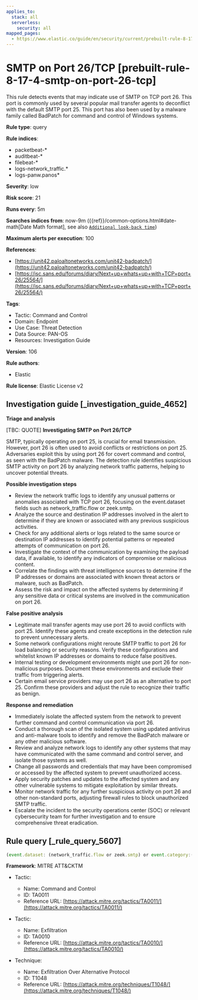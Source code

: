 ```yaml
---
applies_to:
  stack: all
  serverless:
    security: all
mapped_pages:
  - https://www.elastic.co/guide/en/security/current/prebuilt-rule-8-17-4-smtp-on-port-26-tcp.html
---
```


# SMTP on Port 26/TCP [prebuilt-rule-8-17-4-smtp-on-port-26-tcp]

This rule detects events that may indicate use of SMTP on TCP port 26. This port is commonly used by several popular mail transfer agents to deconflict with the default SMTP port 25. This port has also been used by a malware family called BadPatch for command and control of Windows systems.

**Rule type**: query

**Rule indices**:

* packetbeat-*
* auditbeat-*
* filebeat-*
* logs-network_traffic.*
* logs-panw.panos*

**Severity**: low

**Risk score**: 21

**Runs every**: 5m

**Searches indices from**: now-9m ({{ref}}/common-options.html#date-math[Date Math format], see also [`Additional look-back time`](docs-content://solutions/security/detect-and-alert/create-detection-rule.md#rule-schedule))

**Maximum alerts per execution**: 100

**References**:

* [https://unit42.paloaltonetworks.com/unit42-badpatch/](https://unit42.paloaltonetworks.com/unit42-badpatch/)
* [https://isc.sans.edu/forums/diary/Next+up+whats+up+with+TCP+port+26/25564/](https://isc.sans.edu/forums/diary/Next+up+whats+up+with+TCP+port+26/25564/)

**Tags**:

* Tactic: Command and Control
* Domain: Endpoint
* Use Case: Threat Detection
* Data Source: PAN-OS
* Resources: Investigation Guide

**Version**: 106

**Rule authors**:

* Elastic

**Rule license**: Elastic License v2

## Investigation guide [_investigation_guide_4652]

**Triage and analysis**

[TBC: QUOTE]
**Investigating SMTP on Port 26/TCP**

SMTP, typically operating on port 25, is crucial for email transmission. However, port 26 is often used to avoid conflicts or restrictions on port 25. Adversaries exploit this by using port 26 for covert command and control, as seen with the BadPatch malware. The detection rule identifies suspicious SMTP activity on port 26 by analyzing network traffic patterns, helping to uncover potential threats.

**Possible investigation steps**

* Review the network traffic logs to identify any unusual patterns or anomalies associated with TCP port 26, focusing on the event.dataset fields such as network_traffic.flow or zeek.smtp.
* Analyze the source and destination IP addresses involved in the alert to determine if they are known or associated with any previous suspicious activities.
* Check for any additional alerts or logs related to the same source or destination IP addresses to identify potential patterns or repeated attempts of communication on port 26.
* Investigate the context of the communication by examining the payload data, if available, to identify any indicators of compromise or malicious content.
* Correlate the findings with threat intelligence sources to determine if the IP addresses or domains are associated with known threat actors or malware, such as BadPatch.
* Assess the risk and impact on the affected systems by determining if any sensitive data or critical systems are involved in the communication on port 26.

**False positive analysis**

* Legitimate mail transfer agents may use port 26 to avoid conflicts with port 25. Identify these agents and create exceptions in the detection rule to prevent unnecessary alerts.
* Some network configurations might reroute SMTP traffic to port 26 for load balancing or security reasons. Verify these configurations and whitelist known IP addresses or domains to reduce false positives.
* Internal testing or development environments might use port 26 for non-malicious purposes. Document these environments and exclude their traffic from triggering alerts.
* Certain email service providers may use port 26 as an alternative to port 25. Confirm these providers and adjust the rule to recognize their traffic as benign.

**Response and remediation**

* Immediately isolate the affected system from the network to prevent further command and control communication via port 26.
* Conduct a thorough scan of the isolated system using updated antivirus and anti-malware tools to identify and remove the BadPatch malware or any other malicious software.
* Review and analyze network logs to identify any other systems that may have communicated with the same command and control server, and isolate those systems as well.
* Change all passwords and credentials that may have been compromised or accessed by the affected system to prevent unauthorized access.
* Apply security patches and updates to the affected system and any other vulnerable systems to mitigate exploitation by similar threats.
* Monitor network traffic for any further suspicious activity on port 26 and other non-standard ports, adjusting firewall rules to block unauthorized SMTP traffic.
* Escalate the incident to the security operations center (SOC) or relevant cybersecurity team for further investigation and to ensure comprehensive threat eradication.


## Rule query [_rule_query_5607]

```js
(event.dataset: (network_traffic.flow or zeek.smtp) or event.category:(network or network_traffic)) and network.transport:tcp and destination.port:26
```

**Framework**: MITRE ATT&CKTM

* Tactic:

    * Name: Command and Control
    * ID: TA0011
    * Reference URL: [https://attack.mitre.org/tactics/TA0011/](https://attack.mitre.org/tactics/TA0011/)

* Tactic:

    * Name: Exfiltration
    * ID: TA0010
    * Reference URL: [https://attack.mitre.org/tactics/TA0010/](https://attack.mitre.org/tactics/TA0010/)

* Technique:

    * Name: Exfiltration Over Alternative Protocol
    * ID: T1048
    * Reference URL: [https://attack.mitre.org/techniques/T1048/](https://attack.mitre.org/techniques/T1048/)



